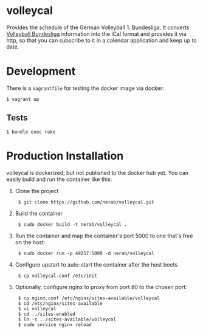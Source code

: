 # volleycal

Provides the schedule of the German Volleyball 1. Bundesliga. It converts [Volleyball Bundesliga](http://www.volleyball-bundesliga.de) information into the iCal format and provides it via http, so that you can subscribe to it in a calendar application and keep up to date.

# Development

There is a `Vagrantfile` for testing the docker image via docker:

    $ vagrant up

## Tests

    $ bundle exec rake

# Production Installation

volleycal is dockerized, but not published to the docker hub yet. You can easily build and run the container like this:

1. Clone the project

        $ git clone https://github.com/nerab/volleycal.git

1. Build the container

        $ sudo docker build -t nerab/volleycal .

1. Run the container and map the container's port 5000 to one that's free on the host:

        $ sudo docker run -p 49257:5000 -d nerab/volleycal

1. Configure upstart to auto-start the container after the host boots

        $ cp volleycal.conf /etc/init

1. Optionally, configure nginx to proxy from port 80 to the chosen port:

        $ cp nginx.conf /etc/nginx/sites-available/volleycal
        $ cd /etc/nginx/sites-available
        $ vi volleycal
        $ cd ../sites-enabled
        $ ln -s ../sites-available/volleycal
        $ sudo service nginx reload
